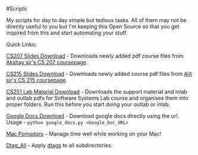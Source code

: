 #Scripts

My scripts for day to day simple but tedious tasks. All of them may not be directly useful to you but I'm keeping this Open Source so that you get inspired from this and start automating your stuff.

Quick Links:

[CS207 Slides Download](https://github.com/CodeMaxx/Scripts/blob/master/cs207_download.py) - Downloads newly added pdf course files from [Akshay sir's CS 207 coursepage](https://www.cse.iitb.ac.in/~akshayss/courses/cs207-2016.html).

[CS215 Slides Download](https://github.com/CodeMaxx/Scripts/blob/master/cs215_download.py) - Downloads newly added course pdf files from [Ajit sir's CS 215 coursepage](https://www.cse.iitb.ac.in/~ajitvr/CS215_Fall2016/).

[CS251 Lab Material Download](https://github.com/CodeMaxx/Scripts/blob/master/cs251_start_lab.sh) - Downloads the support material and inlab and outlab pdfs for Software Systems Lab course and organises them into proper folders. Run this before you start doing your outlab or inlab.

[Google Docs Download](https://github.com/CodeMaxx/Scripts/blob/master/google_docs.py) - Download google docs directly using the url.<br>
Usage - `python google_docs.py <Google_Doc_URL>`

[Mac Pomodoro](https://github.com/CodeMaxx/mac-pomodoro) - Manage time well while working on your Mac!

[Dtag_All](https://github.com/CodeMaxx/Scripts/blob/master/dtag_all.sh) - Apply [dtags](https://github.com/joowani/dtags) to all subdirectories.
